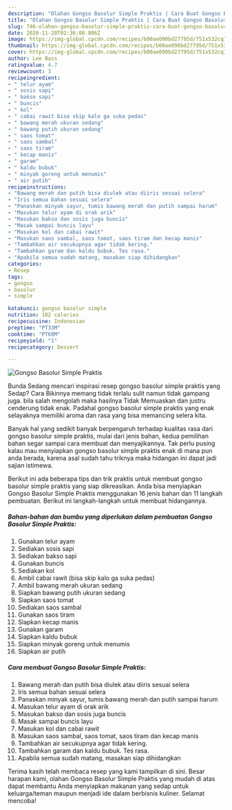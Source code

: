 ```yaml
---
description: "Olahan Gongso Basolur Simple Praktis | Cara Buat Gongso Basolur Simple Praktis Yang Menggugah Selera"
title: "Olahan Gongso Basolur Simple Praktis | Cara Buat Gongso Basolur Simple Praktis Yang Menggugah Selera"
slug: 746-olahan-gongso-basolur-simple-praktis-cara-buat-gongso-basolur-simple-praktis-yang-menggugah-selera
date: 2020-11-20T02:36:08.806Z
image: https://img-global.cpcdn.com/recipes/b00ae090bd27795d/751x532cq70/gongso-basolur-simple-praktis-foto-resep-utama.jpg
thumbnail: https://img-global.cpcdn.com/recipes/b00ae090bd27795d/751x532cq70/gongso-basolur-simple-praktis-foto-resep-utama.jpg
cover: https://img-global.cpcdn.com/recipes/b00ae090bd27795d/751x532cq70/gongso-basolur-simple-praktis-foto-resep-utama.jpg
author: Lee Bass
ratingvalue: 4.7
reviewcount: 3
recipeingredient:
- " telur ayam"
- " sosis sapi"
- " bakso sapi"
- " buncis"
- " kol"
- " cabai rawit bisa skip kalo ga suka pedas"
- " bawang merah ukuran sedang"
- " bawang putih ukuran sedang"
- " saos tomat"
- " saos sambal"
- " saos tiram"
- " kecap manis"
- " garam"
- " kaldu bubuk"
- " minyak goreng untuk menumis"
- " air putih"
recipeinstructions:
- "Bawang merah dan putih bisa diulek atau diiris sesuai selera"
- "Iris semua bahan sesuai selera"
- "Panaskan minyak sayur, tumis bawang merah dan putih sampai harum"
- "Masukan telur ayam di orak arik"
- "Masukan bakso dan sosis juga buncis"
- "Masak sampai buncis layu"
- "Masukan kol dan cabai rawit"
- "Masukan saos sambal, saos tomat, saos tiram dan kecap manis"
- "Tambahkan air secukupnya agar tidak kering."
- "Tambahkan garam dan kaldu bubuk. Tes rasa."
- "Apabila semua sudah matang, masakan siap dihidangkan"
categories:
- Resep
tags:
- gongso
- basolur
- simple

katakunci: gongso basolur simple 
nutrition: 102 calories
recipecuisine: Indonesian
preptime: "PT33M"
cooktime: "PT60M"
recipeyield: "1"
recipecategory: Dessert

---
```



![Gongso Basolur Simple Praktis](https://img-global.cpcdn.com/recipes/b00ae090bd27795d/751x532cq70/gongso-basolur-simple-praktis-foto-resep-utama.jpg)

Bunda Sedang mencari inspirasi resep gongso basolur simple praktis yang Sedap? Cara Bikinnya memang tidak terlalu sulit namun tidak gampang juga. bila salah mengolah maka hasilnya Tidak Memuaskan dan justru cenderung tidak enak. Padahal gongso basolur simple praktis yang enak selayaknya memiliki aroma dan rasa yang bisa memancing selera kita.



Banyak hal yang sedikit banyak berpengaruh terhadap kualitas rasa dari gongso basolur simple praktis, mulai dari jenis bahan, kedua pemilihan bahan segar sampai cara membuat dan menyajikannya. Tak perlu pusing kalau mau menyiapkan gongso basolur simple praktis enak di mana pun anda berada, karena asal sudah tahu triknya maka hidangan ini dapat jadi sajian istimewa.


Berikut ini ada beberapa tips dan trik praktis untuk membuat gongso basolur simple praktis yang siap dikreasikan. Anda bisa menyiapkan Gongso Basolur Simple Praktis menggunakan 16 jenis bahan dan 11 langkah pembuatan. Berikut ini langkah-langkah untuk membuat hidangannya.

<!--inarticleads1-->

##### Bahan-bahan dan bumbu yang diperlukan dalam pembuatan Gongso Basolur Simple Praktis:

1. Gunakan  telur ayam
1. Sediakan  sosis sapi
1. Sediakan  bakso sapi
1. Gunakan  buncis
1. Sediakan  kol
1. Ambil  cabai rawit (bisa skip kalo ga suka pedas)
1. Ambil  bawang merah ukuran sedang
1. Siapkan  bawang putih ukuran sedang
1. Siapkan  saos tomat
1. Sediakan  saos sambal
1. Gunakan  saos tiram
1. Siapkan  kecap manis
1. Gunakan  garam
1. Siapkan  kaldu bubuk
1. Siapkan  minyak goreng untuk menumis
1. Siapkan  air putih




<!--inarticleads2-->

##### Cara membuat Gongso Basolur Simple Praktis:

1. Bawang merah dan putih bisa diulek atau diiris sesuai selera
1. Iris semua bahan sesuai selera
1. Panaskan minyak sayur, tumis bawang merah dan putih sampai harum
1. Masukan telur ayam di orak arik
1. Masukan bakso dan sosis juga buncis
1. Masak sampai buncis layu
1. Masukan kol dan cabai rawit
1. Masukan saos sambal, saos tomat, saos tiram dan kecap manis
1. Tambahkan air secukupnya agar tidak kering.
1. Tambahkan garam dan kaldu bubuk. Tes rasa.
1. Apabila semua sudah matang, masakan siap dihidangkan




Terima kasih telah membaca resep yang kami tampilkan di sini. Besar harapan kami, olahan Gongso Basolur Simple Praktis yang mudah di atas dapat membantu Anda menyiapkan makanan yang sedap untuk keluarga/teman maupun menjadi ide dalam berbisnis kuliner. Selamat mencoba!
